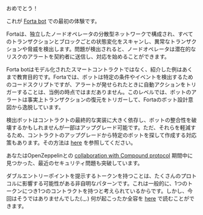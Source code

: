おめでとう！

これが [Forta bot](https://docs.forta.network/en/latest/) での最初の体験です。 

Fortaは、独立したノードオペレータの分散型ネットワークで構成され、すべてのトランザクションとブロックごとの状態変化をスキャンし、異常なトランザクションや脅威を検出します。問題が検出されると、ノードオペレータは潜在的なリスクのアラートを契約者に送信し、対応を始めることができます。

Forta botはモデル化されたスマートコントラクトではなく、紹介した例はあくまで教育目的です。Fortaでは、ボットは特定の条件やイベントを検出するためのコードスクリプトですが、アラートが発せられたときに自動アクションをトリガーすることは、当例の時点ではまだありません。このレベルでは、ボットのアラートは事実上トランザクションの復元をトリガーして、Fortaのボット設計意図から逸脱しています。

検出ボットはコントラクトの最終的な実装に大きく依存し、ボットの整合性を破壊するかもしれませんが一部はアップグレード可能です。ただ、それらを軽減するため、コントラクトのアップグレードから特定のボットを探して作成する対応策もあります。その方法は [here](https://docs.forta.network/en/latest/quickstart/) を参照してください。

あなたはOpenZeppelinとの [collaboration with Compound protocol](https://compound.finance/governance/proposals/76) 期間中に見つかった、最近のセキュリティ問題も突破しています。

ダブルエントリーポイントを提示するトークンを持つことは、たくさんのプロトコルに影響する可能性がある非自明なパターンです。これは一般的に、1つのトークンにつき1つのコントラクトを持つと考えられているからです。しかし、今回はそうではありませんでした(._.) 何が起こったか全容を [here](https://blog.openzeppelin.com/compound-tusd-integration-issue-retrospective/) で読むことができます。

